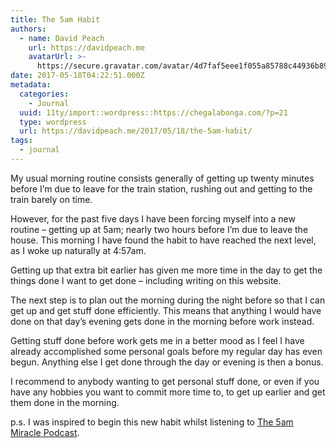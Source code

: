```yaml
---
title: The 5am Habit
authors:
  - name: David Peach
    url: https://davidpeach.me
    avatarUrl: >-
      https://secure.gravatar.com/avatar/4d7faf5eee1f055a85788c44936b8995eaab6dfb004e7854ec747ccb272e91ee?s=96&d=mm&r=g
date: 2017-05-18T04:22:51.000Z
metadata:
  categories:
    - Journal
  uuid: 11ty/import::wordpress::https://chegalabonga.com/?p=21
  type: wordpress
  url: https://davidpeach.me/2017/05/18/the-5am-habit/
tags:
  - journal
---
```

My usual morning routine consists generally of getting up twenty minutes before I’m due to leave for the train station, rushing out and getting to the train barely on time.

However, for the past five days I have been forcing myself into a new routine – getting up at 5am; nearly two hours before I’m due to leave the house. This morning I have found the habit to have reached the next level, as I woke up naturally at 4:57am.

Getting up that extra bit earlier has given me more time in the day to get the things done I want to get done – including writing on this website.

The next step is to plan out the morning during the night before so that I can get up and get stuff done efficiently. This means that anything I would have done on that day’s evening gets done in the morning before work instead.

Getting stuff done before work gets me in a better mood as I feel I have already accomplished some personal goals before my regular day has even begun. Anything else I get done through the day or evening is then a bonus.

I recommend to anybody wanting to get personal stuff done, or even if you have any hobbies you want to commit more time to, to get up earlier and get them done in the morning.

p.s. I was inspired to begin this new habit whilst listening to [The 5am Miracle Podcast](https://www.jeffsanders.com/the-5-am-miracle-podcast/).